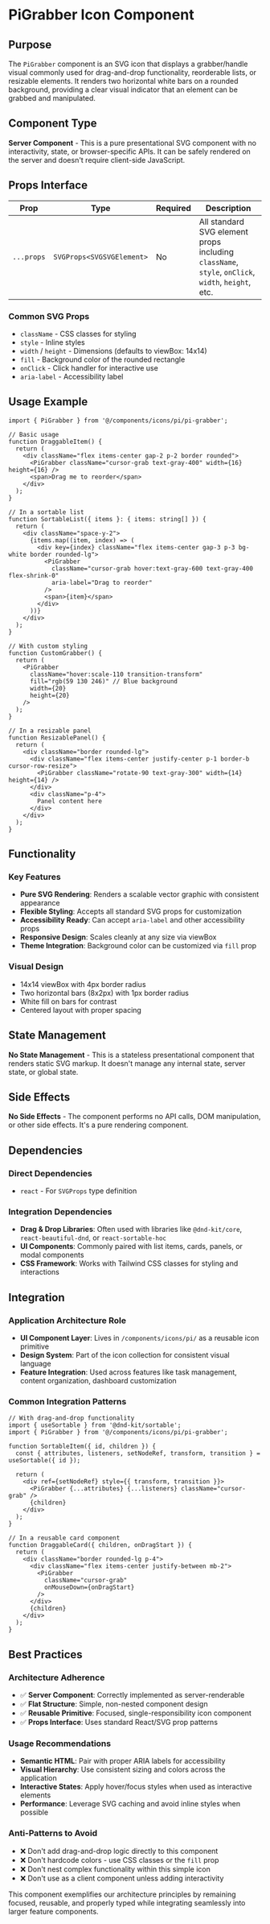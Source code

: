 # PiGrabber Icon Component

## Purpose

The `PiGrabber` component is an SVG icon that displays a grabber/handle visual commonly used for drag-and-drop functionality, reorderable lists, or resizable elements. It renders two horizontal white bars on a rounded background, providing a clear visual indicator that an element can be grabbed and manipulated.

## Component Type

**Server Component** - This is a pure presentational SVG component with no interactivity, state, or browser-specific APIs. It can be safely rendered on the server and doesn't require client-side JavaScript.

## Props Interface

| Prop | Type | Required | Description |
|------|------|----------|-------------|
| `...props` | `SVGProps<SVGSVGElement>` | No | All standard SVG element props including `className`, `style`, `onClick`, `width`, `height`, etc. |

### Common SVG Props
- `className` - CSS classes for styling
- `style` - Inline styles
- `width` / `height` - Dimensions (defaults to viewBox: 14x14)
- `fill` - Background color of the rounded rectangle
- `onClick` - Click handler for interactive use
- `aria-label` - Accessibility label

## Usage Example

```tsx
import { PiGrabber } from '@/components/icons/pi/pi-grabber';

// Basic usage
function DraggableItem() {
  return (
    <div className="flex items-center gap-2 p-2 border rounded">
      <PiGrabber className="cursor-grab text-gray-400" width={16} height={16} />
      <span>Drag me to reorder</span>
    </div>
  );
}

// In a sortable list
function SortableList({ items }: { items: string[] }) {
  return (
    <div className="space-y-2">
      {items.map((item, index) => (
        <div key={index} className="flex items-center gap-3 p-3 bg-white border rounded-lg">
          <PiGrabber 
            className="cursor-grab hover:text-gray-600 text-gray-400 flex-shrink-0"
            aria-label="Drag to reorder"
          />
          <span>{item}</span>
        </div>
      ))}
    </div>
  );
}

// With custom styling
function CustomGrabber() {
  return (
    <PiGrabber 
      className="hover:scale-110 transition-transform"
      fill="rgb(59 130 246)" // Blue background
      width={20} 
      height={20}
    />
  );
}

// In a resizable panel
function ResizablePanel() {
  return (
    <div className="border rounded-lg">
      <div className="flex items-center justify-center p-1 border-b cursor-row-resize">
        <PiGrabber className="rotate-90 text-gray-300" width={14} height={14} />
      </div>
      <div className="p-4">
        Panel content here
      </div>
    </div>
  );
}
```

## Functionality

### Key Features
- **Pure SVG Rendering**: Renders a scalable vector graphic with consistent appearance
- **Flexible Styling**: Accepts all standard SVG props for customization
- **Accessibility Ready**: Can accept `aria-label` and other accessibility props
- **Responsive Design**: Scales cleanly at any size via viewBox
- **Theme Integration**: Background color can be customized via `fill` prop

### Visual Design
- 14x14 viewBox with 4px border radius
- Two horizontal bars (8x2px) with 1px border radius
- White fill on bars for contrast
- Centered layout with proper spacing

## State Management

**No State Management** - This is a stateless presentational component that renders static SVG markup. It doesn't manage any internal state, server state, or global state.

## Side Effects

**No Side Effects** - The component performs no API calls, DOM manipulation, or other side effects. It's a pure rendering component.

## Dependencies

### Direct Dependencies
- `react` - For `SVGProps` type definition

### Integration Dependencies
- **Drag & Drop Libraries**: Often used with libraries like `@dnd-kit/core`, `react-beautiful-dnd`, or `react-sortable-hoc`
- **UI Components**: Commonly paired with list items, cards, panels, or modal components
- **CSS Framework**: Works with Tailwind CSS classes for styling and interactions

## Integration

### Application Architecture Role
- **UI Component Layer**: Lives in `/components/icons/pi/` as a reusable icon primitive
- **Design System**: Part of the icon collection for consistent visual language
- **Feature Integration**: Used across features like task management, content organization, dashboard customization

### Common Integration Patterns
```tsx
// With drag-and-drop functionality
import { useSortable } from '@dnd-kit/sortable';
import { PiGrabber } from '@/components/icons/pi/pi-grabber';

function SortableItem({ id, children }) {
  const { attributes, listeners, setNodeRef, transform, transition } = useSortable({ id });
  
  return (
    <div ref={setNodeRef} style={{ transform, transition }}>
      <PiGrabber {...attributes} {...listeners} className="cursor-grab" />
      {children}
    </div>
  );
}

// In a reusable card component
function DraggableCard({ children, onDragStart }) {
  return (
    <div className="border rounded-lg p-4">
      <div className="flex items-center justify-between mb-2">
        <PiGrabber 
          className="cursor-grab" 
          onMouseDown={onDragStart}
        />
      </div>
      {children}
    </div>
  );
}
```

## Best Practices

### Architecture Adherence
- ✅ **Server Component**: Correctly implemented as server-renderable
- ✅ **Flat Structure**: Simple, non-nested component design
- ✅ **Reusable Primitive**: Focused, single-responsibility icon component
- ✅ **Props Interface**: Uses standard React/SVG prop patterns

### Usage Recommendations
- **Semantic HTML**: Pair with proper ARIA labels for accessibility
- **Visual Hierarchy**: Use consistent sizing and colors across the application
- **Interactive States**: Apply hover/focus styles when used as interactive elements
- **Performance**: Leverage SVG caching and avoid inline styles when possible

### Anti-Patterns to Avoid
- ❌ Don't add drag-and-drop logic directly to this component
- ❌ Don't hardcode colors - use CSS classes or the `fill` prop
- ❌ Don't nest complex functionality within this simple icon
- ❌ Don't use as a client component unless adding interactivity

This component exemplifies our architecture principles by remaining focused, reusable, and properly typed while integrating seamlessly into larger feature components.